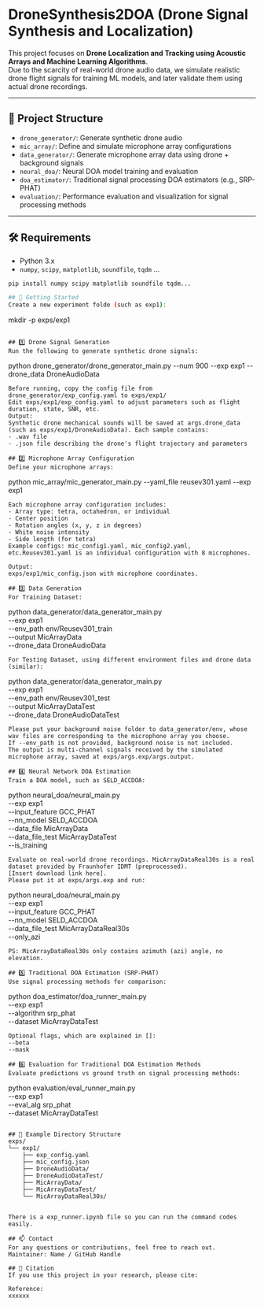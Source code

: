 # DroneSynthesis2DOA (Drone Signal Synthesis and Localization)

This project focuses on **Drone Localization and Tracking using Acoustic Arrays and Machine Learning Algorithms**.  
Due to the scarcity of real-world drone audio data, we simulate realistic drone flight signals for training ML models, and later validate them using actual drone recordings.

---

## 📁 Project Structure

- `drone_generator/`: Generate synthetic drone audio
- `mic_array/`: Define and simulate microphone array configurations
- `data_generator/`: Generate microphone array data using drone + background signals
- `neural_doa/`: Neural DOA model training and evaluation
- `doa_estimator/`: Traditional signal processing DOA estimators (e.g., SRP-PHAT)
- `evaluation/`: Performance evaluation and visualization for signal processing methods

---
## 🛠 Requirements

- Python 3.x  
- `numpy`, `scipy`, `matplotlib`, `soundfile`, `tqdm` ...

```bash
pip install numpy scipy matplotlib soundfile tqdm...

## 🚀 Getting Started
Create a new experiment folde (such as exp1):
```
mkdir -p exps/exp1
```

## 1️⃣ Drone Signal Generation
Run the following to generate synthetic drone signals:
```
python drone_generator/drone_generator_main.py --num 900 --exp exp1 --drone_data DroneAudioData
```
Before running, copy the config file from drone_generator/exp_config.yaml to exps/exp1/
Edit exps/exp1/exp_config.yaml to adjust parameters such as flight duration, state, SNR, etc.
Output:
Synthetic drone mechanical sounds will be saved at args.drone_data (such as exps/exp1/DroneAudioData). Each sample contains:
- .wav file
- .json file describing the drone's flight trajectory and parameters

## 2️⃣ Microphone Array Configuration
Define your microphone arrays:
```
python mic_array/mic_generator_main.py --yaml_file reusev301.yaml --exp exp1
```
Each microphone array configuration includes:
- Array type: tetra, octahedron, or individual
- Center position
- Rotation angles (x, y, z in degrees)
- White noise intensity
- Side length (for tetra)
Example configs: mic_config1.yaml, mic_config2.yaml, etc.Reusev301.yaml is an individual configuration with 8 microphones.  

Output:
exps/exp1/mic_config.json with microphone coordinates.

## 3️⃣ Data Generation
For Training Dataset:
```
python data_generator/data_generator_main.py \
  --exp exp1 \
  --env_path env/Reusev301_train \
  --output MicArrayData \
  --drone_data DroneAudioData
```
For Testing Dataset, using different environment files and drone data (similar):
```
python data_generator/data_generator_main.py \
  --exp exp1 \
  --env_path env/Reusev301_test \
  --output MicArrayDataTest \
  --drone_data DroneAudioDataTest
```
Please put your background noise folder to data_generator/env, whose wav files are corresponding to the microphone array you choose.
If --env_path is not provided, background noise is not included.
The output is multi-channel signals received by the simulated microphone array, saved at exps/args.exp/args.output.

## 4️⃣ Neural Network DOA Estimation
Train a DOA model, such as SELD_ACCDOA:
```
python neural_doa/neural_main.py \
  --exp exp1 \
  --input_feature GCC_PHAT \
  --nn_model SELD_ACCDOA \
  --data_file MicArrayData \
  --data_file_test MicArrayDataTest \
  --is_training
```
Evaluate on real-world drone recordings. MicArrayDataReal30s is a real dataset provided by Fraunhofer IDMT (preprocessed).
[Insert download link here]. 
Please put it at exps/args.exp and run:
```
python neural_doa/neural_main.py \
  --exp exp1 \
  --input_feature GCC_PHAT \
  --nn_model SELD_ACCDOA \
  --data_file_test MicArrayDataReal30s \
  --only_azi
```
PS: MicArrayDataReal30s only contains azimuth (azi) angle, no elevation.

## 5️⃣ Traditional DOA Estimation (SRP-PHAT)
Use signal processing methods for comparison:
```
python doa_estimator/doa_runner_main.py \
  --exp exp1 \
  --algorithm srp_phat \
  --dataset MicArrayDataTest
```
Optional flags, which are explained in []:
--beta
--mask

## 6️⃣ Evaluation for Traditional DOA Estimation Methods
Evaluate predictions vs ground truth on signal processing methods:
```
python evaluation/eval_runner_main.py \
  --exp exp1 \
  --eval_alg srp_phat \
  --dataset MicArrayDataTest
```

## 📂 Example Directory Structure
exps/
└── exp1/
    ├── exp_config.yaml
    ├── mic_config.json
    ├── DroneAudioData/
    ├── DroneAudioDataTest/
    ├── MicArrayData/
    ├── MicArrayDataTest/
    └── MicArrayDataReal30s/


There is a exp_runner.ipynb file so you can run the command codes easily. 

## 📫 Contact
For any questions or contributions, feel free to reach out.
Maintainer: Name / GitHub Handle

## 📝 Citation
If you use this project in your research, please cite:

Reference:
xxxxxx
